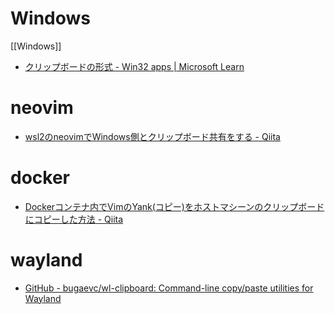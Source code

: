 # Windows
[[Windows]]

- [クリップボードの形式 - Win32 apps | Microsoft Learn](https://learn.microsoft.com/ja-jp/windows/win32/dataxchg/clipboard-formats)

# neovim
- [wsl2のneovimでWindows側とクリップボード共有をする - Qiita](https://qiita.com/yuta_vamdemic/items/331f4d9a1522f2edcf21)

# docker
- [Dockerコンテナ内でVimのYank(コピー)をホストマシーンのクリップボードにコピーした方法 - Qiita](https://qiita.com/hellomyzn/items/8f1fbfe1316decf36a9e)

# wayland
- [GitHub - bugaevc/wl-clipboard: Command-line copy/paste utilities for Wayland](https://github.com/bugaevc/wl-clipboard)
